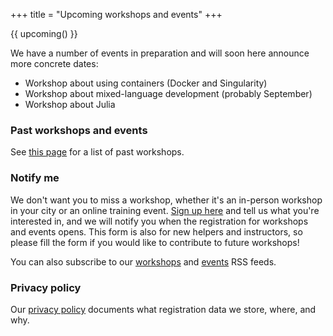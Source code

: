 +++
title = "Upcoming workshops and events"
+++

{{ upcoming() }}

We have a number of events in preparation and will soon here announce more
concrete dates:
- Workshop about using containers (Docker and Singularity)
- Workshop about mixed-language development (probably September)
- Workshop about Julia


### Past workshops and events

See [this page](/workshops/past/) for a list of past workshops.


### Notify me

We don't want you to miss a workshop, whether it's an in-person
workshop in your city or an online training event. [Sign up
here](https://indico.neic.no/event/135/surveys/36) and tell us what
you're interested in, and we will notify you when the registration for
workshops and events opens. This form is also for new
helpers and instructors, so please fill the form if you would like to
contribute to future workshops!

You can also subscribe to our [workshops](/feed-workshops/) and
[events](/feed-events/) RSS feeds.


### Privacy policy

Our [privacy policy](/privacy-policy/)
documents what registration data we store, where, and why.
